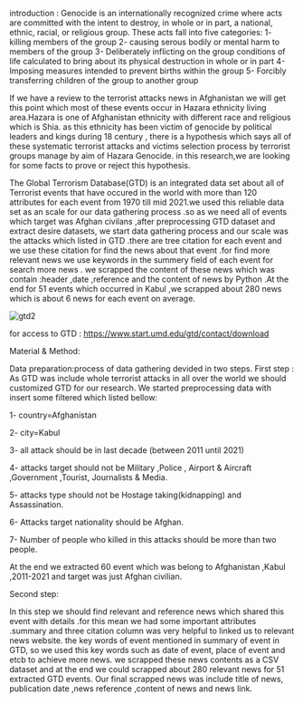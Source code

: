 introduction :
Genocide is an internationally recognized crime where acts are committed with the intent to destroy, in whole or in part, a national, ethnic, racial, or religious group. These acts fall into five categories: 
1-	killing members of the group 
2-	causing serous bodily or mental harm to members of the group
3-	Deliberately inflicting on the group conditions of life calculated to bring about its physical destruction in whole or in part
4-	Imposing measures intended to prevent births within the group
5-	Forcibly transferring children of the group to another group

If we have a review to the terrorist attacks news in Afghanistan we will get this point which most of these events occur in Hazara ethnicity living area.Hazara is one of Afghanistan ethnicity with different race and religious which is Shia. as this ethnicity has been victim of genocide by political leaders and kings during 18 century   , there is a hypothesis which says all of these systematic terrorist attacks and victims selection process by terrorist groups manage by aim of Hazara Genocide. in this research,we are looking for some facts to prove or reject this hypothesis.

The Global Terrorism Database(GTD) is an integrated data set about all of Terrorist events that have occured in the world with more than 120 attributes for each event from 1970 till mid 2021.we used this reliable data set as an scale for our data gathering process .so as we need all of events which target was Afghan civilans ,after preprocessing GTD dataset and extract desire datasets, we start data gathering process and our scale was the attacks which listed in GTD .there are tree citation for each event and we use these citation for find the news about that event .for find more relevant news we use keywords in the summery field of each event for search more news . we scrapped the content of these news which was contain :header ,date ,reference and the content of news by Python .At the end for 51 events which occurred in Kabul ,we scrapped about 280 news which is about 6 news for each event on average.


![gtd2](https://github.com/minaajafari/TerrorismDatabaseFactDiscovery/assets/117638768/2a3b53b2-7bd7-4d83-bfc5-24222c983174)

for access to GTD :
https://www.start.umd.edu/gtd/contact/download





Material & Method:


Data preparation:process of data gathering devided in two steps.
First step : 
As GTD was include whole terrorist attacks in all over the world we should customized GTD for our research. We started preprocessing data with insert some filtered which listed bellow:

1-	country=Afghanistan

2-	city=Kabul

3-	all attack should be in last decade (between 2011 until 2021)

4-	attacks target should not be Military ,Police , Airport & Aircraft ,Government ,Tourist, Journalists & Media.

5-	attacks type should not be Hostage taking(kidnapping) and Assassination.

6-	Attacks target nationality should be Afghan.

7-	Number of people who killed in this attacks should be more than two people.

 At the end we extracted 60 event which was belong to Afghanistan ,Kabul ,2011-2021 and target was just Afghan civilian.

Second step:

In this step we should find relevant and reference news which shared this event with details .for this mean we had some important attributes .summary and  three citation column was very helpful to linked us to relevant news website. the key words of event mentioned in summary of event in GTD, so we used this key words such as date of event, place of event and etcb to achieve more news.
 we scrapped these news contents as a CSV dataset and at the end we could scrapped about 280 relevant news for 51 extracted GTD events.
Our final scrapped news was include title of news, publication date ,news reference ,content of news and news link.











